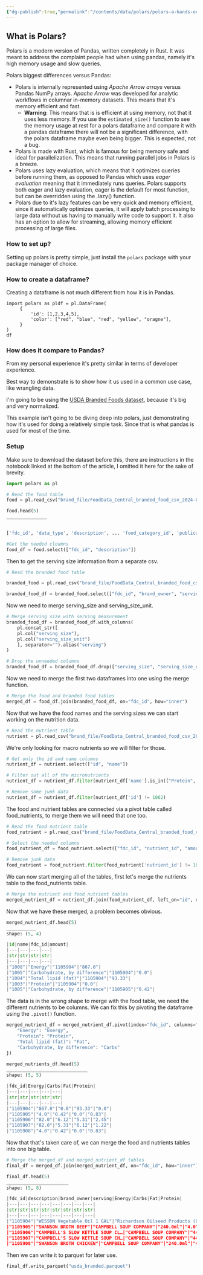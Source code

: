 ```yaml
---
{"dg-publish":true,"permalink":"/contents/data/polars/polars-a-hands-on-introduction/","tags":["Python","Scripts","Polars"],"created":"2024-06-13T16:46:12.083+02:00","updated":"2024-06-16T13:06:24.393+02:00"}
---
```



## What is Polars?
Polars is a modern version of Pandas, written completely in Rust. It was meant to address the complaint people had when using pandas, namely it's high memory usage and slow queries. 

Polars biggest differences versus Pandas:
- Polars is internally represented using *Apache Arrow arrays* versus Pandas NumPy arrays. *Apache Arrow* was developed for analytic workflows in columnar in-memory datasets. This means that it's memory efficient and fast.
	- **Warning**: This means that is is efficient at using memory, not that it uses less memory. If you use the `estimated_size()` function to see the memory usage at rest for a polars dataframe and compare it with a pandas dataframe there will not be a significant difference, with the polars dataframe maybe even being bigger. This is expected, not a bug. 
- Polars is made with Rust, which is famous for being memory safe and ideal for parallelization. This means that running parallel jobs in Polars is a breeze. 
- Polars uses lazy evaluation, which means that it optimizes queries before running them, as opposed to Pandas which uses *eager evaluation* meaning that it immediately runs queries. Polars supports both eager and lazy evaluation, eager is the default for most function, but can be overridden using the .lazy() function. 
- Polars due to it's lazy features can be very quick and memory efficient, since it automatically optimizes queries, it will apply batch processing to large data without us having to manually write code to support it. It also has an option to allow for streaming, allowing memory efficient processing of large files. 

### How to set up?
Setting up polars is pretty simple, just install the `polars` package with your package manager of choice. 

### How to create a dataframe?
Creating a dataframe is not much different from how it is in Pandas. 
```
import polars as pldf = pl.DataFrame(  
     {  
         'id': [1,2,3,4,5],  
         'color': ["red", "blue", "red", "yellow", "oragne"],       
     }  
)  
df
```

### How does it compare to Pandas?
From my personal experience it's pretty similar in terms of developer experience. 

Best way to demonstrate is to show how it us used in a common use case, like wrangling data. 

I'm going to be using the [USDA Branded Foods dataset](https://fdc.nal.usda.gov/fdc-app.html#/food-search?type=Branded&query=), because it's big and very normalized. 

This example isn't going to be diving deep into polars, just demonstrating how it's used for doing a relatively simple task. Since that is what pandas is used for most of the time. 

### Setup
Make sure to download the dataset before this, there are instructions in the notebook linked at the bottom of the article, I omitted it here for the sake of brevity. 
```python
import polars as pl

# Read the food table
food = pl.read_csv("brand_file/FoodData_Central_branded_food_csv_2024-04-18/food.csv", infer_schema_length=0)

food.head(5)
_______________
  

['fdc_id', 'data_type', 'description', ... 'food_category_id', 'publication_date', 'market_country', 'trade_channel', 'microbe_data']
```

```python
#Get the needed cloumns
food_df = food.select(["fdc_id", "description"])
```
Then to get the serving size information from a separate csv. 
```python
# Read the branded food table

branded_food = pl.read_csv("brand_file/FoodData_Central_branded_food_csv_2024-04-18/branded_food.csv", infer_schema_length=0)

branded_food_df = branded_food.select(["fdc_id", "brand_owner", "serving_size", "serving_size_unit"])
```
Now we need to merge serving_size and serving_size_unit. 
```python
# Merge serving size with serving measurement
branded_food_df = branded_food_df.with_columns(
	pl.concat_str([
	pl.col("serving_size"),
	pl.col("serving_size_unit")
	], separator="").alias("serving")
)

# Drop the unneeded columns
branded_food_df = branded_food_df.drop(["serving_size", "serving_size_unit"])
```
Now we need to merge the first two dataframes into one using the merge function. 
```python
# Merge the food and branded food tables
merged_df = food_df.join(branded_food_df, on="fdc_id", how="inner")
```
Now that we have the food names and the serving sizes we can start working on the nutrition data. 
```python
# Read the nutrient table
nutrient = pl.read_csv("brand_file/FoodData_Central_branded_food_csv_2024-04-18/nutrient.csv", infer_schema_length=0)
```
We're only looking for macro nutrients so we will filter for those.
```python
# Get only the id and name columns
nutrient_df = nutrient.select(["id", "name"])

# Filter out all of the micronutrients
nutrient_df = nutrient_df.filter(nutrient_df['name'].is_in(["Protein", "Total lipid (fat)", "Carbohydrate, by difference", "Energy"]))

# Remove some junk data
nutrient_df = nutrient_df.filter(nutrient_df['id'] != 1062)
```
The food and nutrient tables are connected via a pivot table called food_nutrients, to merge them we will need that one too. 
```python
# Read the food nutrient table
food_nutrient = pl.read_csv("brand_file/FoodData_Central_branded_food_csv_2024-04-18/food_nutrient.csv", infer_schema_length=0)

# Select the needed columns
food_nutrient_df = food_nutrient.select(["fdc_id", "nutrient_id", "amount"])

# Remove junk data
food_nutrient = food_nutrient.filter(food_nutrient['nutrient_id'] != 1062)
```
We can now start merging all of the tables, first let's merge the nutrients table to the food_nutrients table.
```python
# Merge the nutrient and food nutrient tables
merged_nutrient_df = nutrient_df.join(food_nutrient_df, left_on="id", right_on="nutrient_id", how="inner")
```
Now that we have these merged, a problem becomes obvious. 
```python
merged_nutrient_df.head(5)
___________
shape: (5, 4)

|id|name|fdc_id|amount|
|---|---|---|---|
|str|str|str|str|
|---|---|---|---|
|"1008"|"Energy"|"1105904"|"867.0"|
|"1005"|"Carbohydrate, by difference"|"1105904"|"0.0"|
|"1004"|"Total lipid (fat)"|"1105904"|"93.33"|
|"1003"|"Protein"|"1105904"|"0.0"|
|"1005"|"Carbohydrate, by difference"|"1105905"|"0.42"|
```
The data is in the wrong shape to merge with the food table, we need the different nutrients to be columns. 
We can fix this by pivoting the dataframe using the `.pivot()` function. 
```python
merged_nutrient_df = merged_nutrient_df.pivot(index="fdc_id", columns="name", values="amount", aggregate_function="first").rename({
	"Energy": "Energy",
	"Protein": "Protein",
	"Total lipid (fat)": "Fat",
	"Carbohydrate, by difference": "Carbs"
})

merged_nutrients_df.head(5)
______________________________
shape: (5, 5)

|fdc_id|Energy|Carbs|Fat|Protein|
|---|---|---|---|---|
|str|str|str|str|str|
|---|---|---|---|---|
|"1105904"|"867.0"|"0.0"|"93.33"|"0.0"|
|"1105905"|"4.0"|"0.42"|"0.0"|"0.83"|
|"1105906"|"82.0"|"6.12"|"5.31"|"2.45"|
|"1105907"|"82.0"|"5.31"|"6.12"|"1.22"|
|"1105908"|"4.0"|"0.42"|"0.0"|"0.83"|
```
Now that that's taken care of, we can merge the food and nutrients tables into one big table. 
```python
# Merge the merged_df and merged_nutrient_df tables
final_df = merged_df.join(merged_nutrient_df, on="fdc_id", how="inner")

final_df.head(5)
_______________________
shape: (5, 8)

|fdc_id|description|brand_owner|serving|Energy|Carbs|Fat|Protein|
|---|---|---|---|---|---|---|---|
|str|str|str|str|str|str|str|str|
|---|---|---|---|---|---|---|---|
|"1105904"|"WESSON Vegetable Oil 1 GAL"|"Richardson Oilseed Products (U…|"15.0ml"|"867.0"|"0.0"|"93.33"|"0.0"|
|"1105905"|"SWANSON BROTH BEEF"|"CAMPBELL SOUP COMPANY"|"240.0ml"|"4.0"|"0.42"|"0.0"|"0.83"|
|"1105906"|"CAMPBELL'S SLOW KETTLE SOUP CL…|"CAMPBELL SOUP COMPANY"|"440.0g"|"82.0"|"6.12"|"5.31"|"2.45"|
|"1105907"|"CAMPBELL'S SLOW KETTLE SOUP CH…|"CAMPBELL SOUP COMPANY"|"440.0g"|"82.0"|"5.31"|"6.12"|"1.22"|
|"1105908"|"SWANSON BROTH CHICKEN"|"CAMPBELL SOUP COMPANY"|"240.0ml"|"4.0"|"0.42"|"0.0"|"0.83"|
```
Then we can write it to parquet for later use. 
```python
final_df.write_parquet("usda_branded.parquet")
```

